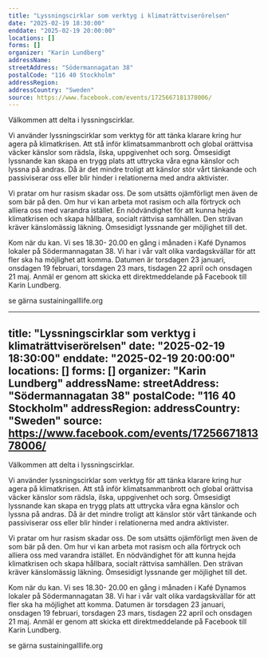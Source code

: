 ```yaml
---
title: "Lyssningscirklar som verktyg i klimaträttviserörelsen"
date: "2025-02-19 18:30:00"
enddate: "2025-02-19 20:00:00"
locations: []
forms: []
organizer: "Karin Lundberg"
addressName: 
streetAddress: "Södermannagatan 38"
postalCode: "116 40 Stockholm"
addressRegion:
addressCountry: "Sweden"
source: https://www.facebook.com/events/1725667181378006/
---
```

Välkommen att delta i lyssningscirklar.

Vi använder lyssningscirklar som verktyg för att tänka klarare kring hur agera på klimatkrisen. Att stå inför klimatsammanbrott och global orättvisa väcker känslor som rädsla, ilska, uppgivenhet och sorg. Ömsesidigt lyssnande kan skapa en trygg plats att uttrycka våra egna känslor och lyssna på andras. Då är det mindre troligt att känslor stör vårt tänkande och passiviserar oss eller blir hinder i relationerna med andra aktivister.


Vi pratar om hur rasism skadar oss. De som utsätts ojämförligt men även de som bär på den. Om hur vi kan arbeta mot rasism och alla förtryck och alliera oss med varandra istället. En nödvändighet för att kunna hejda klimatkrisen och skapa hållbara, socialt rättvisa samhällen. Den strävan kräver känslomässig läkning. Ömsesidigt lyssnande ger möjlighet till det.


Kom när du kan. Vi ses 18.30- 20.00 en gång i månaden i Kafé Dynamos lokaler på Södermannagatan 38.  Vi har i vår valt olika vardagskvällar för att fler ska ha möjlighet att komma. Datumen är torsdagen 23 januari, onsdagen 19 februari, torsdagen 23 mars, tisdagen 22 april och onsdagen 21 maj. Anmäl er genom att skicka ett direktmeddelande på Facebook till Karin Lundberg.

se gärna sustainingalllife.org



---
title: "Lyssningscirklar som verktyg i klimaträttviserörelsen"
date: "2025-02-19 18:30:00"
enddate: "2025-02-19 20:00:00"
locations: []
forms: []
organizer: "Karin Lundberg"
addressName: 
streetAddress: "Södermannagatan 38"
postalCode: "116 40 Stockholm"
addressRegion:
addressCountry: "Sweden"
source: https://www.facebook.com/events/1725667181378006/
---
Välkommen att delta i lyssningscirklar.

Vi använder lyssningscirklar som verktyg för att tänka klarare kring hur agera på klimatkrisen. Att stå inför klimatsammanbrott och global orättvisa väcker känslor som rädsla, ilska, uppgivenhet och sorg. Ömsesidigt lyssnande kan skapa en trygg plats att uttrycka våra egna känslor och lyssna på andras. Då är det mindre troligt att känslor stör vårt tänkande och passiviserar oss eller blir hinder i relationerna med andra aktivister.


Vi pratar om hur rasism skadar oss. De som utsätts ojämförligt men även de som bär på den. Om hur vi kan arbeta mot rasism och alla förtryck och alliera oss med varandra istället. En nödvändighet för att kunna hejda klimatkrisen och skapa hållbara, socialt rättvisa samhällen. Den strävan kräver känslomässig läkning. Ömsesidigt lyssnande ger möjlighet till det.


Kom när du kan. Vi ses 18.30- 20.00 en gång i månaden i Kafé Dynamos lokaler på Södermannagatan 38.  Vi har i vår valt olika vardagskvällar för att fler ska ha möjlighet att komma. Datumen är torsdagen 23 januari, onsdagen 19 februari, torsdagen 23 mars, tisdagen 22 april och onsdagen 21 maj. Anmäl er genom att skicka ett direktmeddelande på Facebook till Karin Lundberg.

se gärna sustainingalllife.org



